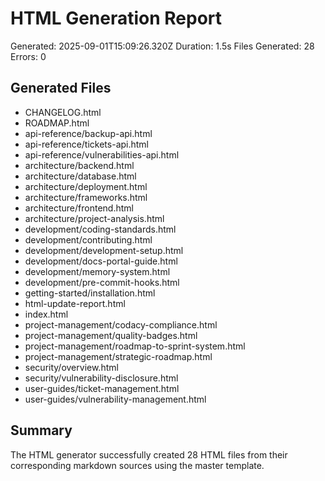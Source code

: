 # HTML Generation Report

Generated: 2025-09-01T15:09:26.320Z
Duration: 1.5s
Files Generated: 28
Errors: 0

## Generated Files

- CHANGELOG.html
- ROADMAP.html
- api-reference/backup-api.html
- api-reference/tickets-api.html
- api-reference/vulnerabilities-api.html
- architecture/backend.html
- architecture/database.html
- architecture/deployment.html
- architecture/frameworks.html
- architecture/frontend.html
- architecture/project-analysis.html
- development/coding-standards.html
- development/contributing.html
- development/development-setup.html
- development/docs-portal-guide.html
- development/memory-system.html
- development/pre-commit-hooks.html
- getting-started/installation.html
- html-update-report.html
- index.html
- project-management/codacy-compliance.html
- project-management/quality-badges.html
- project-management/roadmap-to-sprint-system.html
- project-management/strategic-roadmap.html
- security/overview.html
- security/vulnerability-disclosure.html
- user-guides/ticket-management.html
- user-guides/vulnerability-management.html

## Summary

The HTML generator successfully created 28 HTML files from their corresponding markdown sources using the master template.
